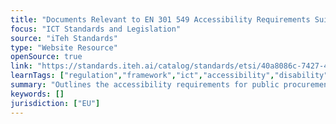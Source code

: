 ```yaml
---
title: "Documents Relevant to EN 301 549 Accessibility Requirements Suitable for Public Procurement of ICT Products and Services in Europe"
focus: "ICT Standards and Legislation"
source: "iTeh Standards"
type: "Website Resource"
openSource: true
link: "https://standards.iteh.ai/catalog/standards/etsi/40a8086c-7427-48dc-a5a0-3a8b2f28adc7/etsi-tr-101-550-v1.1.1-2014-02"
learnTags: ["regulation","framework","ict","accessibility","disability"]
summary: "Outlines the accessibility requirements for public procurement of ICT products and services in Europe."
keywords: []
jurisdiction: ["EU"]
---
```

